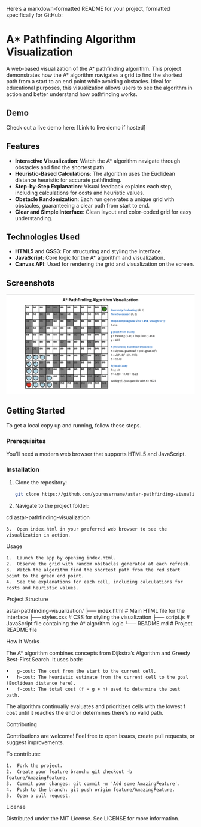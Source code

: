 Here’s a markdown-formatted README for your project, formatted specifically for GitHub:

# A* Pathfinding Algorithm Visualization

A web-based visualization of the A* pathfinding algorithm. This project demonstrates how the A* algorithm navigates a grid to find the shortest path from a start to an end point while avoiding obstacles. Ideal for educational purposes, this visualization allows users to see the algorithm in action and better understand how pathfinding works.

## Demo

Check out a live demo here: [Link to live demo if hosted]

## Features

- **Interactive Visualization**: Watch the A* algorithm navigate through obstacles and find the shortest path.
- **Heuristic-Based Calculations**: The algorithm uses the Euclidean distance heuristic for accurate pathfinding.
- **Step-by-Step Explanation**: Visual feedback explains each step, including calculations for costs and heuristic values.
- **Obstacle Randomization**: Each run generates a unique grid with obstacles, guaranteeing a clear path from start to end.
- **Clear and Simple Interface**: Clean layout and color-coded grid for easy understanding.

## Technologies Used

- **HTML5** and **CSS3**: For structuring and styling the interface.
- **JavaScript**: Core logic for the A* algorithm and visualization.
- **Canvas API**: Used for rendering the grid and visualization on the screen.

## Screenshots

![Pathfinding in Action](pathfinding_screenshot.png)

## Getting Started

To get a local copy up and running, follow these steps.

### Prerequisites

You'll need a modern web browser that supports HTML5 and JavaScript.

### Installation

1. Clone the repository:
   ```bash
   git clone https://github.com/yourusername/astar-pathfinding-visualization.git

2. Navigate to the project folder:

cd astar-pathfinding-visualization


	3.	Open index.html in your preferred web browser to see the visualization in action.

Usage

	1.	Launch the app by opening index.html.
	2.	Observe the grid with random obstacles generated at each refresh.
	3.	Watch the algorithm find the shortest path from the red start point to the green end point.
	4.	See the explanations for each cell, including calculations for costs and heuristic values.

Project Structure

astar-pathfinding-visualization/
├── index.html        # Main HTML file for the interface
├── styles.css        # CSS for styling the visualization
├── script.js         # JavaScript file containing the A* algorithm logic
└── README.md         # Project README file

How It Works

The A* algorithm combines concepts from Dijkstra’s Algorithm and Greedy Best-First Search. It uses both:

	•	g-cost: The cost from the start to the current cell.
	•	h-cost: The heuristic estimate from the current cell to the goal (Euclidean distance here).
	•	f-cost: The total cost (f = g + h) used to determine the best path.

The algorithm continually evaluates and prioritizes cells with the lowest f cost until it reaches the end or determines there’s no valid path.

Contributing

Contributions are welcome! Feel free to open issues, create pull requests, or suggest improvements.

To contribute:

	1.	Fork the project.
	2.	Create your feature branch: git checkout -b feature/AmazingFeature.
	3.	Commit your changes: git commit -m 'Add some AmazingFeature'.
	4.	Push to the branch: git push origin feature/AmazingFeature.
	5.	Open a pull request.

License

Distributed under the MIT License. See LICENSE for more information.
